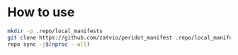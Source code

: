 # How to use

```bash
mkdir -p .repo/local_manifests
git clone https://github.com/zatvio/peridot_manifest .repo/local_manifests
repo sync -j$(nproc --all)
```
